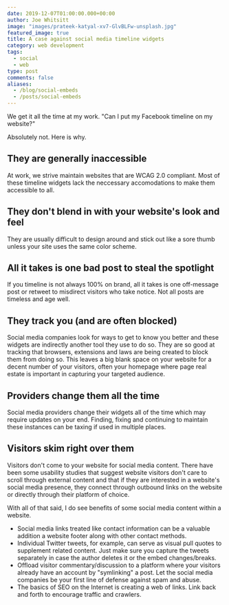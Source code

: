 ```yaml
---
date: 2019-12-07T01:00:00.000+00:00
author: Joe Whitsitt
image: "images/prateek-katyal-xv7-GlvBLFw-unsplash.jpg"
featured_image: true
title: A case against social media timeline widgets
category: web development
tags:
  - social
  - web
type: post
comments: false
aliases:
  - /blog/social-embeds
  - /posts/social-embeds
---
```

We get it all the time at my work. "Can I put my Facebook timeline on my website?"

Absolutely not. Here is why.

## They are generally inaccessible

At work, we strive maintain websites that are WCAG 2.0 compliant. Most of these timeline widgets lack the neccessary accomodations to make them accessible to all.

## They don't blend in with your website's look and feel

They are usually difficult to design around and stick out like a sore thumb unless your site uses the same color scheme.

## All it takes is one bad post to steal the spotlight

If you timeline is not always 100% on brand, all it takes is one off-message post or retweet to misdirect visitors who take notice. Not all posts are timeless and age well.

## They track you (and are often blocked)

Social media companies look for ways to get to know you better and these widgets are indirectly another tool they use to do so. They are so good at tracking that browsers, extensions and laws are being created to block them from doing so. This leaves a big blank space on your website for a decent number of your visitors, often your homepage where page real estate is important in capturing your targeted audience.

## Providers change them all the time

Social media providers change their widgets all of the time which may require updates on your end. Finding, fixing and continuing to maintain these instances can be taxing if used in multiple places.

## Visitors skim right over them

Visitors don't come to your website for social media content. There have been some usability studies that suggest website visitors don't care to scroll through external content and that if they are interested in a website's social media presence, they connect through outbound links on the website or directly through their platform of choice.

With all of that said, I do see benefits of some social media content within a website.

* Social media links treated like contact information can be a valuable addition a website footer along with other contact methods.
* Individual Twitter tweets, for example, can serve as visual pull quotes to supplement related content. Just make sure you capture the tweets separately in case the author deletes it or the embed changes/breaks.
* Offload visitor commentary/discussion to a platform where your visitors already have an account by "symlinking" a post. Let the social media companies be your first line of defense against spam and abuse.
* The basics of SEO on the Internet is creating a web of links. Link back and forth to encourage traffic and crawlers.
